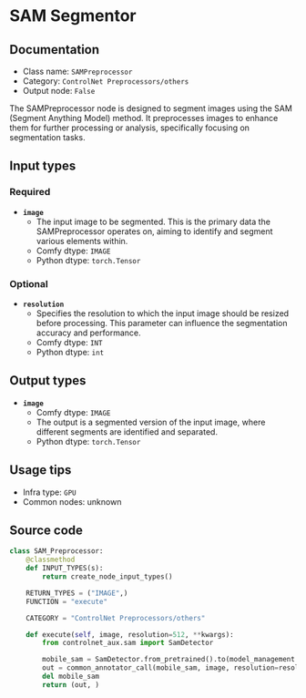 # SAM Segmentor
## Documentation
- Class name: `SAMPreprocessor`
- Category: `ControlNet Preprocessors/others`
- Output node: `False`

The SAMPreprocessor node is designed to segment images using the SAM (Segment Anything Model) method. It preprocesses images to enhance them for further processing or analysis, specifically focusing on segmentation tasks.
## Input types
### Required
- **`image`**
    - The input image to be segmented. This is the primary data the SAMPreprocessor operates on, aiming to identify and segment various elements within.
    - Comfy dtype: `IMAGE`
    - Python dtype: `torch.Tensor`
### Optional
- **`resolution`**
    - Specifies the resolution to which the input image should be resized before processing. This parameter can influence the segmentation accuracy and performance.
    - Comfy dtype: `INT`
    - Python dtype: `int`
## Output types
- **`image`**
    - Comfy dtype: `IMAGE`
    - The output is a segmented version of the input image, where different segments are identified and separated.
    - Python dtype: `torch.Tensor`
## Usage tips
- Infra type: `GPU`
- Common nodes: unknown


## Source code
```python
class SAM_Preprocessor:
    @classmethod
    def INPUT_TYPES(s):
        return create_node_input_types()

    RETURN_TYPES = ("IMAGE",)
    FUNCTION = "execute"

    CATEGORY = "ControlNet Preprocessors/others"

    def execute(self, image, resolution=512, **kwargs):
        from controlnet_aux.sam import SamDetector

        mobile_sam = SamDetector.from_pretrained().to(model_management.get_torch_device())
        out = common_annotator_call(mobile_sam, image, resolution=resolution)
        del mobile_sam
        return (out, )

```
